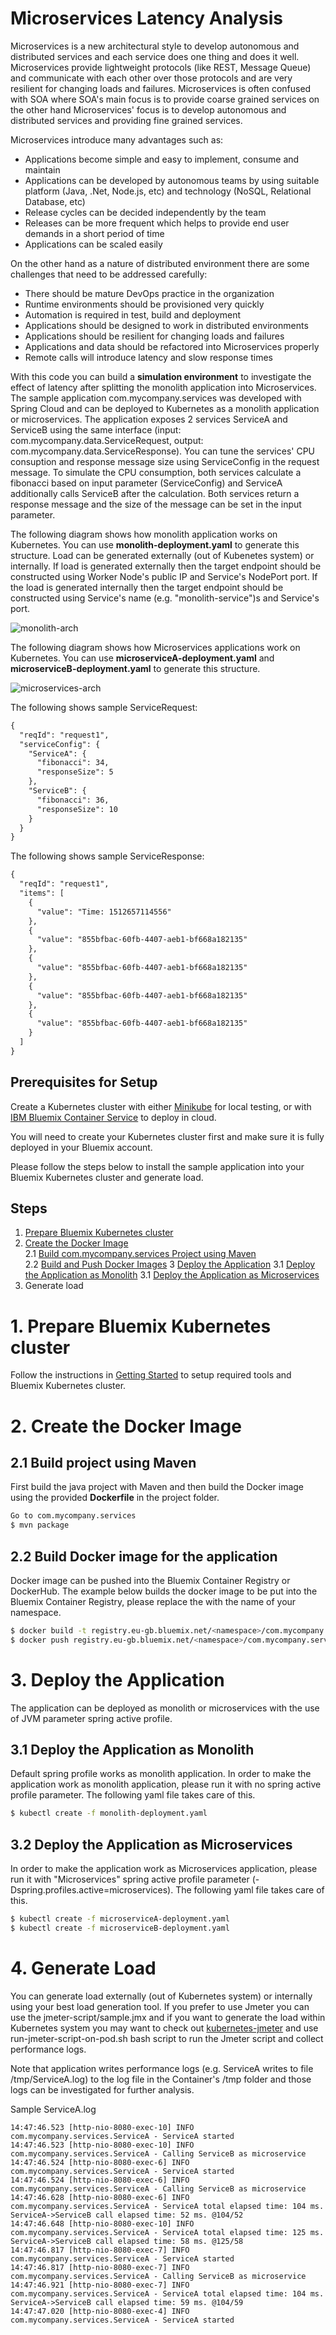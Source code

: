 # Microservices Latency Analysis

Microservices is a new architectural style to develop autonomous and distributed services and each service does one thing and does it well. Microservices provide lightweight protocols (like REST, Message Queue) and communicate with each other over those protocols and are very resilient for changing loads and failures. Microservices is often confused with SOA where SOA's main focus is to provide coarse grained services on the other hand Microservices' focus is to develop autonomous and distributed services and providing fine grained services.

Microservices introduce many advantages such as:
- Applications become simple and easy to implement, consume and maintain
- Applications can be developed by autonomous teams by using suitable platform (Java, .Net, Node.js, etc) and technology (NoSQL, Relational Database, etc)
- Release cycles can be decided independently by the team
- Releases can be more frequent which helps to provide end user demands in a short period of time
- Applications can be scaled easily

On the other hand as a nature of distributed environment there are some challenges that need to be addressed carefully:
- There should be mature DevOps practice in the organization
- Runtime environments should be provisioned very quickly
- Automation is required in test, build and deployment
- Applications should be designed to work in distributed environments
- Applications should be resilient for changing loads and failures
- Applications and data should be refactored into Microservices properly
- Remote calls will introduce latency and slow response times

With this code you can build a **simulation environment** to investigate the effect of latency after splitting the monolith application into Microservices. The sample application com.mycompany.services was developed with Spring Cloud and can be deployed to Kubernetes as a monolith application or microservices. The application exposes 2 services ServiceA and ServiceB using the same interface (input: com.mycompany.data.ServiceRequest, output: com.mycompany.data.ServiceResponse). You can tune the services' CPU consuption and response message size using ServiceConfig in the request message. To simulate the CPU consumption, both services calculate a fibonacci based on input parameter (ServiceConfig) and ServiceA additionally calls ServiceB after the calculation. Both services return a response message and the size of the message can be set in the input parameter.

The following diagram shows how monolith application works on Kubernetes. You can use **monolith-deployment.yaml** to generate this structure. Load can be generated externally (out of Kubenetes system) or internally. If load is generated externally then the target endpoint should be constructed using Worker Node's public IP and Service's NodePort port. If the load is generated internally then the target endpoint should be constructed using Service's name (e.g. "monolith-service")s and Service's port.

![monolith-arch](images/monolith-arch.png)

The following diagram shows how Microservices applications work on Kubernetes. You can use **microserviceA-deployment.yaml** and **microserviceB-deployment.yaml** to generate this structure.

![microservices-arch](images/microservices-arch.png)

The following shows sample ServiceRequest:
```xml
{
  "reqId": "request1",
  "serviceConfig": {
    "ServiceA": {
      "fibonacci": 34,
      "responseSize": 5
    },
    "ServiceB": {
      "fibonacci": 36,
      "responseSize": 10
    }
  }
}
```

The following shows sample ServiceResponse:
```xml
{
  "reqId": "request1",
  "items": [
    {
      "value": "Time: 1512657114556"
    },
    {
      "value": "855bfbac-60fb-4407-aeb1-bf668a182135"
    },
    {
      "value": "855bfbac-60fb-4407-aeb1-bf668a182135"
    },
    {
      "value": "855bfbac-60fb-4407-aeb1-bf668a182135"
    },
    {
      "value": "855bfbac-60fb-4407-aeb1-bf668a182135"
    }
  ]
}
```

## Prerequisites for Setup

Create a Kubernetes cluster with either [Minikube](https://kubernetes.io/docs/getting-started-guides/minikube) for local testing, or with [IBM Bluemix Container Service](https://github.com/IBM/container-journey-template) to deploy in cloud.

You will need to create your Kubernetes cluster first and make sure it is fully deployed in your Bluemix account.

Please follow the steps below to install the sample application into your Bluemix Kubernetes cluster and generate load.

## Steps
1. [Prepare Bluemix Kubernetes cluster](#1-prepare-bluemix-kubernetes-cluster)  
2. [Create the Docker Image](#2-create-the-docker-image)  
2.1 [Build com.mycompany.services Project using Maven](#21-build-project-using-maven)  
2.2 [Build and Push Docker Images](#22-build-docker-image-for-the-application)
3 [Deploy the Application](#3-deploy-the-application)
3.1 [Deploy the Application as Monolith](#31-deploy-the-application-as-monolith)
3.1 [Deploy the Application as Microservices](#32-deploy-the-application-as-microservices)
4. Generate load

# 1. Prepare Bluemix Kubernetes cluster
Follow the instructions in [Getting Started](https://console.bluemix.net/containers-kubernetes/home/registryGettingStarted) to setup required tools and Bluemix Kubernetes cluster.

# 2. Create the Docker Image

## 2.1 Build project using Maven
First build the java project with Maven and then build the Docker image using the provided **Dockerfile** in the project folder.

```bash
Go to com.mycompany.services
$ mvn package
```

## 2.2 Build Docker image for the application
Docker image can be pushed into the Bluemix Container Registry or DockerHub. The example below builds the docker image to be put into the Bluemix Container Registry, please replace the <namespace> with the name of your namespace.

```bash
$ docker build -t registry.eu-gb.bluemix.net/<namespace>/com.mycompany.services .
$ docker push registry.eu-gb.bluemix.net/<namespace>/com.mycompany.services
```

# 3. Deploy the Application
The application can be deployed as monolith or microservices with the use of JVM parameter spring active profile.

## 3.1 Deploy the Application as Monolith
Default spring profile works as monolith application. In order to make the application work as monolith application, please run it with no spring active profile parameter. The following yaml file takes care of this.

```bash
$ kubectl create -f monolith-deployment.yaml
```

## 3.2 Deploy the Application as Microservices
In order to make the application work as Microservices application, please run it with "Microservices" spring active profile parameter (-Dspring.profiles.active=microservices). The following yaml file takes care of this.

```bash
$ kubectl create -f microserviceA-deployment.yaml
$ kubectl create -f microserviceB-deployment.yaml
```

# 4. Generate Load
You can generate load externally (out of Kubernetes system) or internally using your best load generation tool. If you prefer to use Jmeter you can use the jmeter-script/sample.jmx and if you want to generate the load within Kubernetes system you may want to check out [kubernetes-jmeter](https://github.com/evrimozcelik/kubernetes-jmeter) and use run-jmeter-script-on-pod.sh bash script to run the Jmeter script and collect performance logs.

Note that application writes performance logs (e.g. ServiceA writes to file /tmp/ServiceA.log) to the log file in the Container's /tmp folder and those logs can be investigated for further analysis.

Sample ServiceA.log

```text
14:47:46.523 [http-nio-8080-exec-10] INFO  com.mycompany.services.ServiceA - ServiceA started
14:47:46.523 [http-nio-8080-exec-10] INFO  com.mycompany.services.ServiceA - Calling ServiceB as microservice
14:47:46.524 [http-nio-8080-exec-6] INFO  com.mycompany.services.ServiceA - ServiceA started
14:47:46.524 [http-nio-8080-exec-6] INFO  com.mycompany.services.ServiceA - Calling ServiceB as microservice
14:47:46.628 [http-nio-8080-exec-6] INFO  com.mycompany.services.ServiceA - ServiceA total elapsed time: 104 ms. ServiceA->ServiceB call elapsed time: 52 ms. @104/52
14:47:46.648 [http-nio-8080-exec-10] INFO  com.mycompany.services.ServiceA - ServiceA total elapsed time: 125 ms. ServiceA->ServiceB call elapsed time: 58 ms. @125/58
14:47:46.817 [http-nio-8080-exec-7] INFO  com.mycompany.services.ServiceA - ServiceA started
14:47:46.817 [http-nio-8080-exec-7] INFO  com.mycompany.services.ServiceA - Calling ServiceB as microservice
14:47:46.921 [http-nio-8080-exec-7] INFO  com.mycompany.services.ServiceA - ServiceA total elapsed time: 104 ms. ServiceA->ServiceB call elapsed time: 59 ms. @104/59
14:47:47.020 [http-nio-8080-exec-4] INFO  com.mycompany.services.ServiceA - ServiceA started
```
